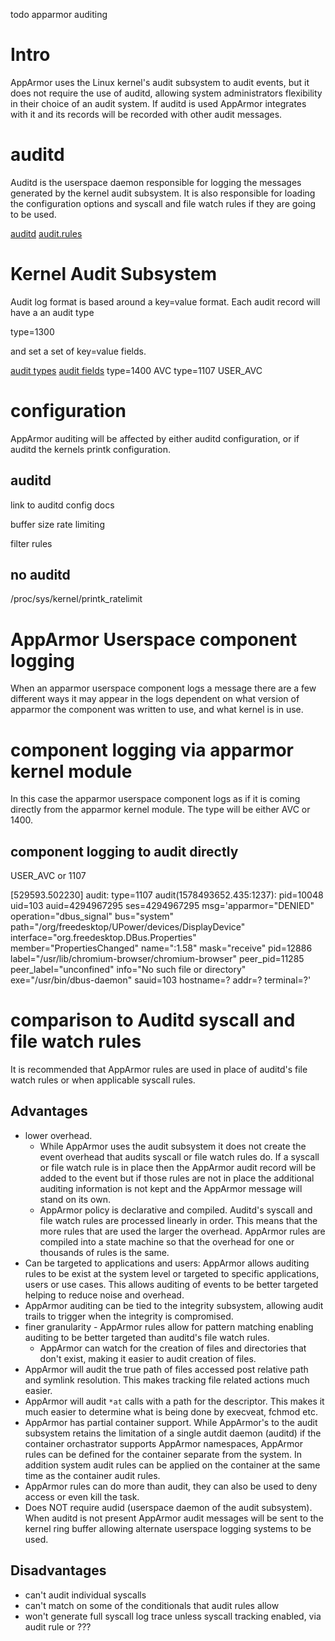 todo apparmor auditing

# Intro

AppArmor uses the Linux kernel's audit subsystem to audit events, but it does not require the use of auditd, allowing system administrators flexibility in their choice of an audit system. If auditd is used AppArmor integrates with it and its records will be recorded with other audit messages.

# auditd

Auditd is the userspace daemon responsible for logging the messages generated by the kernel audit subsystem. It is also responsible for loading the configuration options and syscall and file watch rules if they are going to be used.

[auditd](http://man7.org/linux/man-pages/man8/auditd.8.html)
[audit.rules](https://linux.die.net/man/7/audit.rules)

# Kernel Audit Subsystem

Audit log format is based around a key=value format. Each audit record will have a an audit type

  type=1300

and set a set of key=value fields.

[audit types](https://access.redhat.com/articles/4409591#audit-record-types-2)
[audit fields](https://github.com/bfuzzy/auditd-attack/wiki/Audit-Event-Fields)
type=1400 AVC
type=1107 USER_AVC

# configuration

AppArmor auditing will be affected by either auditd configuration, or if auditd the kernels printk configuration.

## auditd

link to auditd config docs

buffer size
rate limiting

filter rules

## no auditd

/proc/sys/kernel/printk_ratelimit


# AppArmor Userspace component logging

When an apparmor userspace component logs a message there are a few different ways it may appear in the logs dependent on what version of apparmor the component was written to use, and what kernel is in use.

# component logging via apparmor kernel module

In this case the apparmor userspace component logs as if it is coming directly from the apparmor kernel module. The type will be either AVC or 1400.


## component logging to audit directly

USER_AVC or 1107

 [529593.502230] audit: type=1107 audit(1578493652.435:1237): pid=10048 uid=103 auid=4294967295 ses=4294967295 msg='apparmor="DENIED" operation="dbus_signal"  bus="system" path="/org/freedesktop/UPower/devices/DisplayDevice" interface="org.freedesktop.DBus.Properties" member="PropertiesChanged" name=":1.58" mask="receive" pid=12886 label="/usr/lib/chromium-browser/chromium-browser" peer_pid=11285 peer_label="unconfined" info="No such file or directory" exe="/usr/bin/dbus-daemon" sauid=103 hostname=? addr=? terminal=?'

# comparison to Auditd syscall and file watch rules

It is recommended that AppArmor rules are used in place of auditd's file watch rules or when applicable syscall rules.

## Advantages

* lower overhead.
  * While AppArmor uses the audit subsystem it does not create the event overhead that audits syscall or file watch rules do. If a syscall or file watch rule is in place then the AppArmor audit record will be added to the event but if those rules are not in place the additional auditing information is not kept and the AppArmor message will stand on its own.
  * AppArmor policy is declarative and compiled. Auditd's syscall and file watch rules are processed linearly in order. This means that the more rules that are used the larger the overhead. AppArmor rules are compiled into a state machine so that the overhead for one or thousands of rules is the same.
* Can be targeted to applications and users: AppArmor allows auditing rules to be exist at the system level or targeted to specific applications, users or use cases. This allows auditing of events to be better targeted helping to reduce noise and overhead.
* AppArmor auditing can be tied to the integrity subsystem, allowing audit trails to trigger when the integrity is compromised.
* finer granularity - AppArmor rules allow for pattern matching enabling auditing to be better targeted than auditd's file watch rules.
  * AppArmor can watch for the creation of files and directories that don't exist, making it easier to audit creation of files.
* AppArmor will audit the true path of files accessed post relative path and symlink resolution. This makes tracking file related actions much easier.
* AppArmor will audit ```*at``` calls with a path for the descriptor. This makes it much easier to determine what is being done by execveat, fchmod etc.
* AppArmor has partial container support. While AppArmor's to the audit subsystem retains the limitation of a single autdit daemon (auditd) if the container orchastrator supports AppArmor namespaces, AppArmor rules can be defined for the container separate from the system. In addition system audit rules can be applied on the container at the same time as the container audit rules.
* AppArmor rules can do more than audit, they can also be used to deny access or even kill the task.
* Does NOT require audid (userspace daemon of the audit subsystem). When auditd is not present AppArmor audit messages will be sent to the kernel ring buffer allowing alternate userspace logging systems to be used.

## Disadvantages
* can't audit individual syscalls
* can't match on some of the conditionals that audit rules allow
* won't generate full syscall log trace unless syscall tracking enabled, via audit rule or ???
